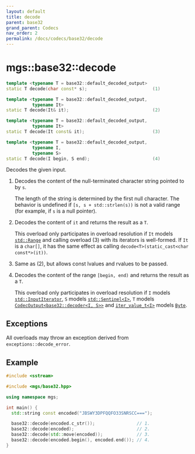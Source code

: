 ```yaml
---
layout: default
title: decode
parent: base32
grand_parent: Codecs
nav_order: 2
permalink: /docs/codecs/base32/decode
---
```


# mgs::base32::decode

```cpp
template <typename T = base32::default_decoded_output>
static T decode(char const* s);                         (1)

template <typename T = base32::default_decoded_output,
          typename It>
static T decode(It& it);                                (2)

template <typename T = base32::default_decoded_output,
          typename It>
static T decode(It const& it);                          (3)

template <typename T = base32::default_decoded_output,
          typename I,
          typename S>
static T decode(I begin, S end);                        (4)

```

Decodes the given input.

1. Decodes the content of the null-terminated character string pointed to by `s`.

    The length of the string is determined by the first null character.
    The behavior is undefined if `[s, s + std::strlen(s))` is not a valid range (for example, if `s` is a null pointer).

1. Decodes the content of `it` and returns the result as a `T`.

    This overload only participates in overload resolution if `It` models [`std::Range`](https://en.cppreference.com/w/cpp/ranges/Range) and calling overload (3) with its iterators is well-formed.
    If `It` is a `char[]`, it has the same effect as calling `decode<T>(static_cast<char const*>(it))`.

1. Same as (2), but allows const lvalues and rvalues to be passed.

1. Decodes the content of the range `[begin, end)` and returns the result as a `T`.

    This overload only participates in overload resolution if `I` models [`std::InputIterator`](https://en.cppreference.com/w/cpp/experimental/ranges/iterator/InputIterator), `S` models [`std::Sentinel<I>`](https://en.cppreference.com/w/cpp/experimental/ranges/iterator/Sentinel), `T` models [`CodecOutput<base32::decoder<I, S>>`](/docs/concepts/codec_output) and [`iter_value_t<I>`](https://en.cppreference.com/w/cpp/iterator/iter_t) models [`Byte`](/docs/concepts/byte).

## Exceptions

All overloads may throw an exception derived from `exceptions::decode_error`.

## Example

```cpp
#include <sstream>

#include <mgs/base32.hpp>

using namespace mgs;

int main() {
  std::string const encoded("JBSWY3DPFQQFO33SNRSCC===");

  base32::decode(encoded.c_str());                // 1.
  base32::decode(encoded);                        // 2.
  base32::decode(std::move(encoded));             // 3.
  base32::decode(encoded.begin(), encoded.end()); // 4.
}
```
